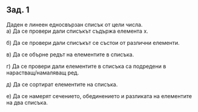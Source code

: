 ## Зад. 1
Даден е линеен едносвързан списък от цели числа.  
а) Да се провери дали списъкът съдържа елемента x.

б) Да се провери дали списъкът се състои от различни елементи.

в) Да се обърне редът на елементите в списъка.

г) Да се провери дали елементите в списъка са подредени в нарастващ/намаляващ ред.

д) Да се сортират елементите на списъка.

е) Да се намерят сечението, обединението и разликата на елементите на два списъка.
